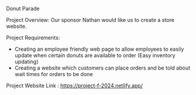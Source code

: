 
Donut Parade

Project Overview: Our sponsor Nathan would like us to create a store website.

Project Requirements: 
  - Creating an employee friendly web page to allow employees to easily update when certain donuts are available to order (Easy inventory updating)
  - Creating a website which customers can place orders and be told about wait times for orders to be done

Project Website Link : https://project-f-2024.netlify.app/
